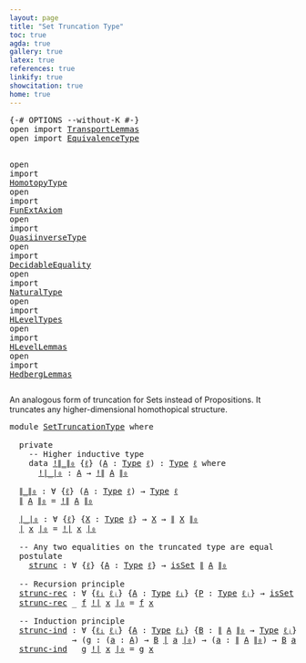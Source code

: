 ```yaml
---
layout: page
title: "Set Truncation Type"
toc: true
agda: true
gallery: true
latex: true
references: true
linkify: true
showcitation: true
home: true
---
```


<div class="hide" >
<pre class="Agda">
<a id="193" class="Symbol">{-#</a> <a id="197" class="Keyword">OPTIONS</a> <a id="205" class="Pragma">--without-K</a> <a id="217" class="Symbol">#-}</a>
<a id="221" class="Keyword">open</a> <a id="226" class="Keyword">import</a> <a id="233" href="TransportLemmas.html" class="Module">TransportLemmas</a>
<a id="249" class="Keyword">open</a> <a id="254" class="Keyword">import</a> <a id="261" href="EquivalenceType.html" class="Module">EquivalenceType</a>

<a id="278" class="Keyword">open</a> <a id="283" class="Keyword">import</a> <a id="290" href="HomotopyType.html" class="Module">HomotopyType</a>
<a id="303" class="Keyword">open</a> <a id="308" class="Keyword">import</a> <a id="315" href="FunExtAxiom.html" class="Module">FunExtAxiom</a>
<a id="327" class="Keyword">open</a> <a id="332" class="Keyword">import</a> <a id="339" href="QuasiinverseType.html" class="Module">QuasiinverseType</a>
<a id="356" class="Keyword">open</a> <a id="361" class="Keyword">import</a> <a id="368" href="DecidableEquality.html" class="Module">DecidableEquality</a>
<a id="386" class="Keyword">open</a> <a id="391" class="Keyword">import</a> <a id="398" href="NaturalType.html" class="Module">NaturalType</a>
<a id="410" class="Keyword">open</a> <a id="415" class="Keyword">import</a> <a id="422" href="HLevelTypes.html" class="Module">HLevelTypes</a>
<a id="434" class="Keyword">open</a> <a id="439" class="Keyword">import</a> <a id="446" href="HLevelLemmas.html" class="Module">HLevelLemmas</a>
<a id="459" class="Keyword">open</a> <a id="464" class="Keyword">import</a> <a id="471" href="HedbergLemmas.html" class="Module">HedbergLemmas</a>
</pre>
</div>

An analogous form of truncation for Sets instead of
Propositions. It truncates any higher-dimensional homothopical
structure.

<pre class="Agda">
<a id="644" class="Keyword">module</a> <a id="651" href="SetTruncationType.html" class="Module">SetTruncationType</a> <a id="669" class="Keyword">where</a>

  <a id="678" class="Keyword">private</a>
    <a id="690" class="Comment">-- Higher inductive type</a>
    <a id="719" class="Keyword">data</a> <a id="!∥_∥₀"></a><a id="724" href="SetTruncationType.html#724" class="Datatype Operator">!∥_∥₀</a> <a id="730" class="Symbol">{</a><a id="731" href="SetTruncationType.html#731" class="Bound">ℓ</a><a id="732" class="Symbol">}</a> <a id="734" class="Symbol">(</a><a id="735" href="SetTruncationType.html#735" class="Bound">A</a> <a id="737" class="Symbol">:</a> <a id="739" href="Intro.html#1442" class="Function">Type</a> <a id="744" href="SetTruncationType.html#731" class="Bound">ℓ</a><a id="745" class="Symbol">)</a> <a id="747" class="Symbol">:</a> <a id="749" href="Intro.html#1442" class="Function">Type</a> <a id="754" href="SetTruncationType.html#731" class="Bound">ℓ</a> <a id="756" class="Keyword">where</a>
      <a id="!∥_∥₀.!∣_∣₀"></a><a id="768" href="SetTruncationType.html#768" class="InductiveConstructor Operator">!∣_∣₀</a> <a id="774" class="Symbol">:</a> <a id="776" href="SetTruncationType.html#735" class="Bound">A</a> <a id="778" class="Symbol">→</a> <a id="780" href="SetTruncationType.html#724" class="Datatype Operator">!∥</a> <a id="783" href="SetTruncationType.html#735" class="Bound">A</a> <a id="785" href="SetTruncationType.html#724" class="Datatype Operator">∥₀</a>

  <a id="∥_∥₀"></a><a id="791" href="SetTruncationType.html#791" class="Function Operator">∥_∥₀</a> <a id="796" class="Symbol">:</a> <a id="798" class="Symbol">∀</a> <a id="800" class="Symbol">{</a><a id="801" href="SetTruncationType.html#801" class="Bound">ℓ</a><a id="802" class="Symbol">}</a> <a id="804" class="Symbol">(</a><a id="805" href="SetTruncationType.html#805" class="Bound">A</a> <a id="807" class="Symbol">:</a> <a id="809" href="Intro.html#1442" class="Function">Type</a> <a id="814" href="SetTruncationType.html#801" class="Bound">ℓ</a><a id="815" class="Symbol">)</a> <a id="817" class="Symbol">→</a> <a id="819" href="Intro.html#1442" class="Function">Type</a> <a id="824" href="SetTruncationType.html#801" class="Bound">ℓ</a>
  <a id="828" href="SetTruncationType.html#791" class="Function Operator">∥</a> <a id="830" href="SetTruncationType.html#830" class="Bound">A</a> <a id="832" href="SetTruncationType.html#791" class="Function Operator">∥₀</a> <a id="835" class="Symbol">=</a> <a id="837" href="SetTruncationType.html#724" class="Datatype Operator">!∥</a> <a id="840" href="SetTruncationType.html#830" class="Bound">A</a> <a id="842" href="SetTruncationType.html#724" class="Datatype Operator">∥₀</a>

  <a id="∣_∣₀"></a><a id="848" href="SetTruncationType.html#848" class="Function Operator">∣_∣₀</a> <a id="853" class="Symbol">:</a> <a id="855" class="Symbol">∀</a> <a id="857" class="Symbol">{</a><a id="858" href="SetTruncationType.html#858" class="Bound">ℓ</a><a id="859" class="Symbol">}</a> <a id="861" class="Symbol">{</a><a id="862" href="SetTruncationType.html#862" class="Bound">X</a> <a id="864" class="Symbol">:</a> <a id="866" href="Intro.html#1442" class="Function">Type</a> <a id="871" href="SetTruncationType.html#858" class="Bound">ℓ</a><a id="872" class="Symbol">}</a> <a id="874" class="Symbol">→</a> <a id="876" href="SetTruncationType.html#862" class="Bound">X</a> <a id="878" class="Symbol">→</a> <a id="880" href="SetTruncationType.html#791" class="Function Operator">∥</a> <a id="882" href="SetTruncationType.html#862" class="Bound">X</a> <a id="884" href="SetTruncationType.html#791" class="Function Operator">∥₀</a>
  <a id="889" href="SetTruncationType.html#848" class="Function Operator">∣</a> <a id="891" href="SetTruncationType.html#891" class="Bound">x</a> <a id="893" href="SetTruncationType.html#848" class="Function Operator">∣₀</a> <a id="896" class="Symbol">=</a> <a id="898" href="SetTruncationType.html#768" class="InductiveConstructor Operator">!∣</a> <a id="901" href="SetTruncationType.html#891" class="Bound">x</a> <a id="903" href="SetTruncationType.html#768" class="InductiveConstructor Operator">∣₀</a>

  <a id="909" class="Comment">-- Any two equalities on the truncated type are equal</a>
  <a id="965" class="Keyword">postulate</a>
    <a id="strunc"></a><a id="979" href="SetTruncationType.html#979" class="Postulate">strunc</a> <a id="986" class="Symbol">:</a> <a id="988" class="Symbol">∀</a> <a id="990" class="Symbol">{</a><a id="991" href="SetTruncationType.html#991" class="Bound">ℓ</a><a id="992" class="Symbol">}</a> <a id="994" class="Symbol">{</a><a id="995" href="SetTruncationType.html#995" class="Bound">A</a> <a id="997" class="Symbol">:</a> <a id="999" href="Intro.html#1442" class="Function">Type</a> <a id="1004" href="SetTruncationType.html#991" class="Bound">ℓ</a><a id="1005" class="Symbol">}</a> <a id="1007" class="Symbol">→</a> <a id="1009" href="HLevelTypes.html#1355" class="Function">isSet</a> <a id="1015" href="SetTruncationType.html#791" class="Function Operator">∥</a> <a id="1017" href="SetTruncationType.html#995" class="Bound">A</a> <a id="1019" href="SetTruncationType.html#791" class="Function Operator">∥₀</a>

  <a id="1025" class="Comment">-- Recursion principle</a>
  <a id="strunc-rec"></a><a id="1050" href="SetTruncationType.html#1050" class="Function">strunc-rec</a> <a id="1061" class="Symbol">:</a> <a id="1063" class="Symbol">∀</a> <a id="1065" class="Symbol">{</a><a id="1066" href="SetTruncationType.html#1066" class="Bound">ℓᵢ</a> <a id="1069" href="SetTruncationType.html#1069" class="Bound">ℓⱼ</a><a id="1071" class="Symbol">}</a> <a id="1073" class="Symbol">{</a><a id="1074" href="SetTruncationType.html#1074" class="Bound">A</a> <a id="1076" class="Symbol">:</a> <a id="1078" href="Intro.html#1442" class="Function">Type</a> <a id="1083" href="SetTruncationType.html#1066" class="Bound">ℓᵢ</a><a id="1085" class="Symbol">}</a> <a id="1087" class="Symbol">{</a><a id="1088" href="SetTruncationType.html#1088" class="Bound">P</a> <a id="1090" class="Symbol">:</a> <a id="1092" href="Intro.html#1442" class="Function">Type</a> <a id="1097" href="SetTruncationType.html#1069" class="Bound">ℓⱼ</a><a id="1099" class="Symbol">}</a> <a id="1101" class="Symbol">→</a> <a id="1103" href="HLevelTypes.html#1355" class="Function">isSet</a> <a id="1109" href="SetTruncationType.html#1088" class="Bound">P</a> <a id="1111" class="Symbol">→</a> <a id="1113" class="Symbol">(</a><a id="1114" href="SetTruncationType.html#1074" class="Bound">A</a> <a id="1116" class="Symbol">→</a> <a id="1118" href="SetTruncationType.html#1088" class="Bound">P</a><a id="1119" class="Symbol">)</a> <a id="1121" class="Symbol">→</a> <a id="1123" href="SetTruncationType.html#791" class="Function Operator">∥</a> <a id="1125" href="SetTruncationType.html#1074" class="Bound">A</a> <a id="1127" href="SetTruncationType.html#791" class="Function Operator">∥₀</a> <a id="1130" class="Symbol">→</a> <a id="1132" href="SetTruncationType.html#1088" class="Bound">P</a>
  <a id="1136" href="SetTruncationType.html#1050" class="Function">strunc-rec</a> <a id="1147" class="Symbol">_</a> <a id="1149" href="SetTruncationType.html#1149" class="Bound">f</a> <a id="1151" href="SetTruncationType.html#768" class="InductiveConstructor Operator">!∣</a> <a id="1154" href="SetTruncationType.html#1154" class="Bound">x</a> <a id="1156" href="SetTruncationType.html#768" class="InductiveConstructor Operator">∣₀</a> <a id="1159" class="Symbol">=</a> <a id="1161" href="SetTruncationType.html#1149" class="Bound">f</a> <a id="1163" href="SetTruncationType.html#1154" class="Bound">x</a>

  <a id="1168" class="Comment">-- Induction principle</a>
  <a id="strunc-ind"></a><a id="1193" href="SetTruncationType.html#1193" class="Function">strunc-ind</a> <a id="1204" class="Symbol">:</a> <a id="1206" class="Symbol">∀</a> <a id="1208" class="Symbol">{</a><a id="1209" href="SetTruncationType.html#1209" class="Bound">ℓᵢ</a> <a id="1212" href="SetTruncationType.html#1212" class="Bound">ℓⱼ</a><a id="1214" class="Symbol">}</a> <a id="1216" class="Symbol">{</a><a id="1217" href="SetTruncationType.html#1217" class="Bound">A</a> <a id="1219" class="Symbol">:</a> <a id="1221" href="Intro.html#1442" class="Function">Type</a> <a id="1226" href="SetTruncationType.html#1209" class="Bound">ℓᵢ</a><a id="1228" class="Symbol">}</a> <a id="1230" class="Symbol">{</a><a id="1231" href="SetTruncationType.html#1231" class="Bound">B</a> <a id="1233" class="Symbol">:</a> <a id="1235" href="SetTruncationType.html#791" class="Function Operator">∥</a> <a id="1237" href="SetTruncationType.html#1217" class="Bound">A</a> <a id="1239" href="SetTruncationType.html#791" class="Function Operator">∥₀</a> <a id="1242" class="Symbol">→</a> <a id="1244" href="Intro.html#1442" class="Function">Type</a> <a id="1249" href="SetTruncationType.html#1212" class="Bound">ℓⱼ</a><a id="1251" class="Symbol">}</a> <a id="1253" class="Symbol">→</a> <a id="1255" class="Symbol">((</a><a id="1257" href="SetTruncationType.html#1257" class="Bound">a</a> <a id="1259" class="Symbol">:</a> <a id="1261" href="SetTruncationType.html#791" class="Function Operator">∥</a> <a id="1263" href="SetTruncationType.html#1217" class="Bound">A</a> <a id="1265" href="SetTruncationType.html#791" class="Function Operator">∥₀</a><a id="1267" class="Symbol">)</a> <a id="1269" class="Symbol">→</a> <a id="1271" href="HLevelTypes.html#1355" class="Function">isSet</a> <a id="1277" class="Symbol">(</a><a id="1278" href="SetTruncationType.html#1231" class="Bound">B</a> <a id="1280" href="SetTruncationType.html#1257" class="Bound">a</a><a id="1281" class="Symbol">))</a>
             <a id="1297" class="Symbol">→</a> <a id="1299" class="Symbol">(</a><a id="1300" href="SetTruncationType.html#1300" class="Bound">g</a> <a id="1302" class="Symbol">:</a> <a id="1304" class="Symbol">(</a><a id="1305" href="SetTruncationType.html#1305" class="Bound">a</a> <a id="1307" class="Symbol">:</a> <a id="1309" href="SetTruncationType.html#1217" class="Bound">A</a><a id="1310" class="Symbol">)</a> <a id="1312" class="Symbol">→</a> <a id="1314" href="SetTruncationType.html#1231" class="Bound">B</a> <a id="1316" href="SetTruncationType.html#848" class="Function Operator">∣</a> <a id="1318" href="SetTruncationType.html#1305" class="Bound">a</a> <a id="1320" href="SetTruncationType.html#848" class="Function Operator">∣₀</a><a id="1322" class="Symbol">)</a> <a id="1324" class="Symbol">→</a> <a id="1326" class="Symbol">(</a><a id="1327" href="SetTruncationType.html#1327" class="Bound">a</a> <a id="1329" class="Symbol">:</a> <a id="1331" href="SetTruncationType.html#791" class="Function Operator">∥</a> <a id="1333" href="SetTruncationType.html#1217" class="Bound">A</a> <a id="1335" href="SetTruncationType.html#791" class="Function Operator">∥₀</a><a id="1337" class="Symbol">)</a> <a id="1339" class="Symbol">→</a> <a id="1341" href="SetTruncationType.html#1231" class="Bound">B</a> <a id="1343" href="SetTruncationType.html#1327" class="Bound">a</a>
  <a id="1347" href="SetTruncationType.html#1193" class="Function">strunc-ind</a> <a id="1358" class="Symbol">_</a> <a id="1360" href="SetTruncationType.html#1360" class="Bound">g</a> <a id="1362" href="SetTruncationType.html#768" class="InductiveConstructor Operator">!∣</a> <a id="1365" href="SetTruncationType.html#1365" class="Bound">x</a> <a id="1367" href="SetTruncationType.html#768" class="InductiveConstructor Operator">∣₀</a> <a id="1370" class="Symbol">=</a> <a id="1372" href="SetTruncationType.html#1360" class="Bound">g</a> <a id="1374" href="SetTruncationType.html#1365" class="Bound">x</a>
</pre>

